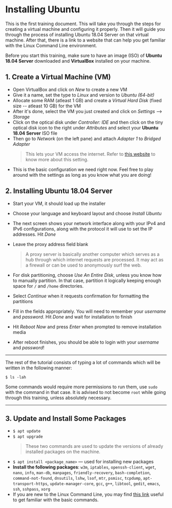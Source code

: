 # Installing Ubuntu

This is the first training document.
This will take you through the steps for creating a virtual machine and configuring it properly.
Then it will guide you through the process of installing Ubuntu 18.04 Server on that virtual machine.
After that, there is a link to a website that can help you get familiar with the Linux Command Line environment.

Before you start this training, make sure to have an image (ISO) of **Ubuntu 18.04 Server** downloaded and **VirtualBox** installed on your machine.

## 1. Create a Virtual Machine (VM)

* Open VirtualBox and click on *New* to create a new VM
* Give it a name, set the type to *Linux* and version to *Ubuntu (64-bit)*
* Allocate some RAM (atleast 1 GB) and create a *Virtual Hard Disk* (fixed size -- atleast 10 GB) for the VM
* After it's done, select the VM you just created and click on *Settings* --> *Storage*
* Click on the optical disk under *Controller: IDE* and then click on the tiny optical disk icon to the right under *Attributes* and select your **Ubuntu 18.04 Server** ISO file
* Then go to *Network* (on the left pane) and attach *Adapter 1* to *Bridged Adapter*
  > This lets your VM access the internet. Refer to [this website](https://www.virtualbox.org/manual/ch06.html) to know more about this setting.
* This is the basic configuration we need right now. Feel free to play around with the settings as long as you know what you are doing!

## 2. Installing Ubuntu 18.04 Server

* Start your VM, it should load up the installer
* Choose your language and keyboard layout and choose *Install Ubuntu*
* The next screen shows your network interface along with your IPv4 and IPv6 configurations, along with the protocol it will use to set the IP addresses. Hit *Done*
* Leave the proxy address field blank
  > A proxy server is basically another computer which serves as a hub through which internet requests are processed. It may act as a firewall or can be used to anonymously surf the web.

* For disk partitioning, choose *Use An Entire Disk*, unless you know how to manually partition. In that case, partition it logically keeping enough space for `/` and `/home` directories.
* Select *Continue* when it requests confirmation for formatting the partitions
* Fill in the fields appropriately. You will need to remember your *username* and *password*. Hit *Done* and wait for installation to finish
* Hit *Reboot Now* and press *Enter* when prompted to remove installation media
* After reboot finishes, you should be able to login with your *username* and *password*!

---

The rest of the tutorial consists of typing a lot of commands which will be written in the following manner:

`$ ls -lah`

Some commands would require more permissions to run them, use `sudo` with the command in that case.
It is advised to not become `root` while going through this training, unless absolutely necessary.

---

## 3. Update and Install Some Packages

* `$ apt update`
* `$ apt upgrade`
  > These two commands are used to update the versions of already installed packages on the machine.
* `$ apt install <package_name>` &mdash; used for installing new packages
* **Install the following packages**: `w3m`, `iptables`, `openssh-client`, `wget`, `nano`, `info`, `man-db`, `manpages`, `friendly-recovery`, `bash-completion`, `command-not-found`, `dnsutils`, `lshw`, `lsof`, `mtr`, `psmisc`, `tcpdump`, `apt-transport-https`, `update-manager-core`, `gcc`, `g++`, `libtool`, `gedit`, `emacs`, `ssh`, `sshpass`, `xorg`
* If you are new to the Linux Command Line, you may find [this link](https://web.archive.org/web/20180104184520/http://linuxcommand.org/lc3_lts0010.php) useful to get familiar with the basic commands.
